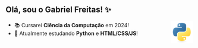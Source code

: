 ## Olá, sou o Gabriel Freitas! ✨

- 📚 Cursarei **Ciência da Computação** em 2024! <sup>[<img align="right" height="60" width="60" src="https://raw.githubusercontent.com/devicons/devicon/master/icons/python/python-original.svg">](https://link-do-seu-site-ou-repositorio)</sup>
- 📝 Atualmente estudando **Python** e **HTML/CSS/JS**!
